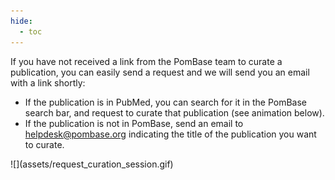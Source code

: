 ```yaml
---
hide:
  - toc
---
```


If you have not received a link from the PomBase team to curate a publication, you can easily send a request and we will send you an email with a link shortly:

* If the publication is in PubMed, you can search for it in the PomBase search bar, and request to curate that publication (see animation below).
* If the publication is not in PomBase, send an email to [helpdesk@pombase.org](mailto:helpdesk@pombase.org) indicating the title of the publication you want to curate.
<div style="margin-top: 1em;" markdown>
![](assets/request_curation_session.gif)
</div>